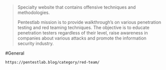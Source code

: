 > Specialty website that contains offensive techniques and methodologies. 
> 
> Pentestlab mission is to provide walkthrough’s on various penetration testing and red teaming techniques. The objective is to educate penetration testers regardless of their level, raise awareness in companies about various attacks and promote the information security industry.


#General 

```
https://pentestlab.blog/category/red-team/
```